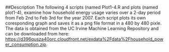 ##Description
The following 4 scripts (named Plot1-4.R and  plots (named plot1-4), examine how household energy usage varies over a 2-day period from Feb 2nd to Feb 3rd for the year 2007.  Each script plots its own coresponding graph and saves it as a png file format in a 480 by 480 pixle. The  data is obtained from the UC Irvine Machine Learning Repository and can be downloaded from here: https://d396qusza40orc.cloudfront.net/exdata%2Fdata%2Fhousehold_power_consumption.zip.
